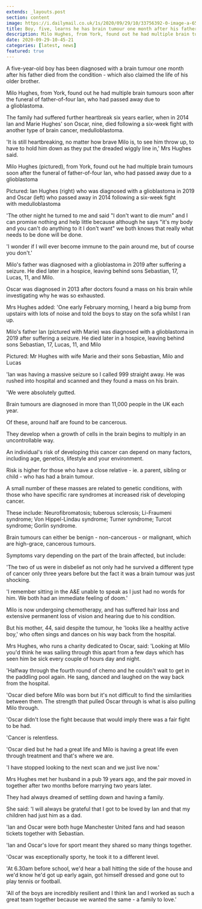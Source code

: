```yaml
---
extends: _layouts.post
section: content
image: https://i.dailymail.co.uk/1s/2020/09/29/10/33756392-0-image-a-65_1601372071340.jpg 
title: Boy, five, learns he has brain tumour one month after his father, 49, died 
description: Milo Hughes, from York, found out he had multiple brain tumours soon after the funeral of father-of-four Ian, who had passed away due to a glioblastoma. 
date: 2020-09-29-10-45-21 
categories: [latest, news] 
featured: true 
--- 
```

A five-year-old boy has been diagnosed with a brain tumour one month after his father died from the condition - which also claimed the life of his older brother.

Milo Hughes, from York, found out he had multiple brain tumours soon after the funeral of father-of-four Ian, who had passed away due to a glioblastoma.

The family had suffered further heartbreak six years earlier, when in 2014 Ian and Marie Hughes' son Oscar, nine, died following a six-week fight with another type of brain cancer, medulloblastoma.

'It is still heartbreaking, no matter how brave Milo is, to see him throw up, to have to hold him down as they put the dreaded wiggly line in,' Mrs Hughes said.

Milo Hughes (pictured), from York, found out he had multiple brain tumours soon after the funeral of father-of-four Ian, who had passed away due to a glioblastoma

Pictured: Ian Hughes (right) who was diagnosed with a glioblastoma in 2019 and Oscar (left) who passed away in 2014 following a six-week fight with medulloblastoma

'The other night he turned to me and said "I don't want to die mum" and I can promise nothing and help little because although he says "it's my body and you can't do anything to it I don't want" we both knows that really what needs to be done will be done.

'I wonder if I will ever become immune to the pain around me, but of course you don't.'

Milo's father was diagnosed with a glioblastoma in 2019 after suffering a seizure. He died later in a hospice, leaving behind sons Sebastian, 17, Lucas, 11, and Milo. 

Oscar was diagnosed in 2013 after doctors found a mass on his brain while investigating why he was so exhausted.

Mrs Hughes added: 'One early February morning, I heard a big bump from upstairs with lots of noise and told the boys to stay on the sofa whilst I ran up.

Milo's father Ian (pictured with Marie) was diagnosed with a glioblastoma in 2019 after suffering a seizure. He died later in a hospice, leaving behind sons Sebastian, 17, Lucas, 11, and Milo

Pictured: Mr Hughes with wife Marie and their sons Sebastian, Milo and Lucas

'Ian was having a massive seizure so I called 999 straight away. He was rushed into hospital and scanned and they found a mass on his brain.

'We were absolutely gutted.

Brain tumours are diagnosed in more than 11,000 people in the UK each year.

Of these, around half are found to be cancerous. 

They develop when a growth of cells in the brain begins to multiply in an uncontrollable way.

An individual's risk of developing this cancer can depend on many factors, including age, genetics, lifestyle and your environment.

Risk is higher for those who have a close relative - ie. a parent, sibling or child - who has had a brain tumour.

A small number of these masses are related to genetic conditions, with those who have specific rare syndromes at increased risk of developing cancer.

These include: Neurofibromatosis; tuberous sclerosis; Li-Fraumeni syndrome; Von Hippel-Lindau syndrome; Turner syndrome; Turcot syndrome; Gorlin syndrome.

Brain tumours can either be benign - non-cancerous - or malignant, which are high-grace, cancerous tumours.

Symptoms vary depending on the part of the brain affected, but include:



'The two of us were in disbelief as not only had he survived a different type of cancer only three years before but the fact it was a brain tumour was just shocking.

'I remember sitting in the A&E unable to speak as I just had no words for him. We both had an immediate feeling of doom.'

Milo is now undergoing chemotherapy, and has suffered hair loss and extensive permanent loss of vision and hearing due to his condition.

But his mother, 44, said despite the tumour, he 'looks like a healthy active boy,' who often sings and dances on his way back from the hospital.  

Mrs Hughes, who runs a charity dedicated to Oscar, said: 'Looking at Milo you'd think he was sailing through this apart from a few days which has seen him be sick every couple of hours day and night.

'Halfway through the fourth round of chemo and he couldn't wait to get in the paddling pool again. He sang, danced and laughed on the way back from the hospital.

'Oscar died before Milo was born but it's not difficult to find the similarities between them. The strength that pulled Oscar through is what is also pulling Milo through.

'Oscar didn't lose the fight because that would imply there was a fair fight to be had.

'Cancer is relentless.

'Oscar died but he had a great life and Milo is having a great life even through treatment and that's where we are.

'I have stopped looking to the next scan and we just live now.'

Mrs Hughes met her husband in a pub 19 years ago, and the pair moved in together after two months before marrying two years later.

They had always dreamed of settling down and having a family.

She said: 'I will always be grateful that I got to be loved by Ian and that my children had just him as a dad.

'Ian and Oscar were both huge Manchester United fans and had season tickets together with Sebastian.

'Ian and Oscar's love for sport meant they shared so many things together.

'Oscar was exceptionally sporty, he took it to a different level.

'At 6.30am before school, we'd hear a ball hitting the side of the house and we'd know he'd got up early again, got himself dressed and gone out to play tennis or football.

'All of the boys are incredibly resilient and I think Ian and I worked as such a great team together because we wanted the same - a family to love.' 

